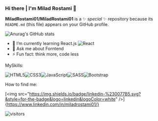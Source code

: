 ### Hi there | I'm Milad Rostami 👋


**MiladRostami01/MiladRostami01** is a ✨ _special_ ✨ repository because its `README.md` (this file) appears on your GitHub profile.

![Anurag's GitHub stats](https://github-readme-stats.vercel.app/api?username=MiladRostami01&show_icons=true&theme=dark)

- 🌱 I’m currently learning React.js ![React](https://img.shields.io/badge/react-%2320232a.svg?style=for-the-badge&logo=react&logoColor=%2361DAFB)
- 💬 Ask me about Forntend 
- ⚡ Fun fact: think more, code less

MySkills:

![HTML5](https://img.shields.io/badge/html5-%23E34F26.svg?style=for-the-badge&logo=html5&logoColor=white)![CSS3](https://img.shields.io/badge/css3-%231572B6.svg?style=for-the-badge&logo=css3&logoColor=white)![JavaScript](https://img.shields.io/badge/javascript-%23323330.svg?style=for-the-badge&logo=javascript&logoColor=%23F7DF1E)![SASS](https://img.shields.io/badge/SASS-hotpink.svg?style=for-the-badge&logo=SASS&logoColor=white)![Bootstrap](https://img.shields.io/badge/bootstrap-%23563D7C.svg?style=for-the-badge&logo=bootstrap&logoColor=white)

How to find me: 
<!-- ![LinkedIn](https://img.shields.io/badge/linkedin-%230077B5.svg?style=for-the-badge&logo=linkedin&logoColor=white) -->
[<img src=”https://img.shields.io/badge/linkedin-%230077B5.svg?&style=for-the-badge&logo=linkedin&logoColor=white" />]{https://www.linkedin.com/in/miladrostami01/}

![visitors](https://visitor-badge.glitch.me/badge?username=MiladRostami01)


